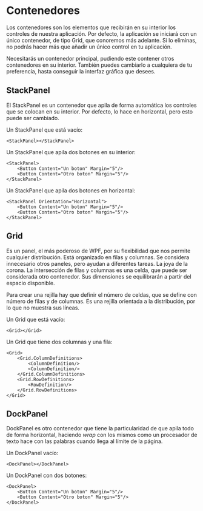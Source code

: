 # Contenedores

Los contenedores son los elementos que recibirán en su interior los controles de nuestra aplicación. Por defecto, la aplicación se iniciará con un único contenedor, de tipo Grid, que conoremos más adelante. Si lo eliminas, no podrás hacer más que añadir un único control en tu aplicación.

Necesitarás un contenedor principal, pudiendo este contener otros contenedores en su interior. También puedes cambiarlo a cualquiera de tu preferencia, hasta conseguir la interfaz gráfica que desees.

## StackPanel

El StackPanel es un contenedor que apila de forma automática los controles que se colocan en su interior. Por defecto, lo hace en horizontal, pero esto puede ser cambiado.

Un StackPanel que está vacío:

```xaml
<StackPanel></StackPanel>
```

Un StackPanel que apila dos botones en su interior:

```xaml
<StackPanel>
    <Button Content="Un boton" Margin="5"/>
    <Button Content="Otro boton" Margin="5"/>
</StackPanel>
```

Un StackPanel que apila dos botones en horizontal:

```xaml
<StackPanel Orientation="Horizontal">
    <Button Content="Un boton" Margin="5"/>
    <Button Content="Otro boton" Margin="5"/>
</StackPanel>
```

## Grid

Es un panel, el más poderoso de WPF, por su flexibilidad que nos permite cualquier distribución. Está organizado en filas y columnas. Se considera innecesario otros paneles, pero ayudan a diferentes tareas. La joya de la corona. La intersección de filas y columnas es una celda, que puede ser considerada otro contenedor. Sus dimensiones se equilibrarán a partir del espacio disponible.

Para crear una rejilla hay que definir el número de celdas, que se define con número de filas y de columnas. Es una rejilla orientada a la distribución, por lo que no muestra sus líneas.

Un Grid que está vacío:

```xaml
<Grid></Grid>
```

Un Grid que tiene dos columnas y una fila:

```xaml
<Grid>
    <Grid.ColumnDefinitions>
        <ColumnDefinition/>
        <ColumnDefinition/>
    </Grid.ColumnDefinitions>
    <Grid.RowDefinitions>
        <RowDefinition/>
    </Grid.RowDefinitions>
</Grid>
```

## DockPanel

DockPanel es otro contenedor que tiene la particularidad de que apila todo de forma horizontal, haciendo *wrap* con los mismos como un procesador de texto hace con las palabras cuando llega al límite de la página.

Un DockPanel vacío:

```xaml
<DockPanel></DockPanel>
```

Un DockPanel con dos botones:

```xaml
<DockPanel>
    <Button Content="Un boton" Margin="5"/>
    <Button Content="Otro boton" Margin="5"/>
</DockPanel>
```
